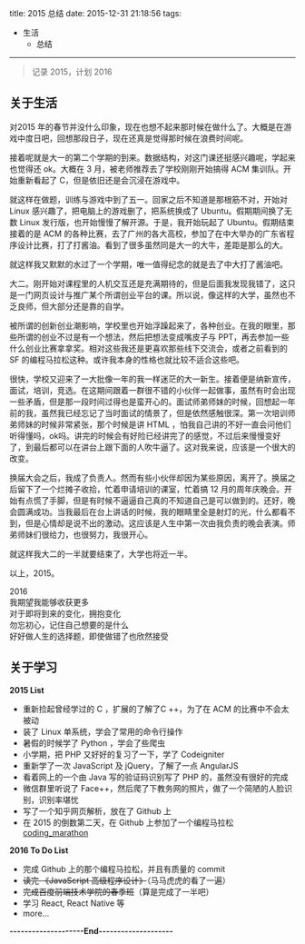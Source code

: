 title: 2015 总结
date: 2015-12-31 21:18:56
tags:
  - 生活
	- 总结
---
> 记录 2015，计划 2016

## 关于生活

对2015 年的春节并没什么印象，现在也想不起来那时候在做什么了。大概是在游戏中度日吧，回想那段日子，现在还真是觉得那时候在浪费时间呢。

接着呢就是大一的第二个学期的到来。数据结构，对这门课还挺感兴趣呢，学起来也觉得还 ok。大概在 3 月，被老师推荐去了学校刚刚开始搞得 ACM 集训队。开始重新看起了 C，但是依旧还是会沉浸在游戏中。

就这样在做题，训练与游戏中到了五一。回家之后不知道是那根筋不对，开始对 Linux 感兴趣了，把电脑上的游戏删了，把系统换成了 Ubuntu。假期期间换了无数 Linux 发行版，也开始慢慢了解开源。于是，我开始玩起了 Ubuntu。假期结束接着的是 ACM 的各种比赛，去了广州的各大高校，参加了在中大举办的广东省程序设计比赛，打了打酱油。看到了很多虽然同是大一的大牛，差距是那么的大。

就这样我又默默的水过了一个学期，唯一值得纪念的就是去了中大打了酱油吧。

大二。刚开始对课程里的人机交互还是充满期待的，但是后面我发现我错了，这只是一门网页设计与推广某个所谓创业平台的课。所以说，像这样的大学，虽然也不乏良师，但大部分还是靠的自学。

<!-- more -->
被所谓的创新创业潮影响，学校里也开始浮躁起来了，各种创业。在我的眼里，那些所谓的创业不过是有一个想法，然后把想法变成嘴皮子与 PPT，再去参加一些什么创业比赛拿拿奖。相对这些我还是更喜欢那些线下交流会，或者之前看到的 SF 的编程马拉松这种。或许我本身的性格也就比较不适合这些吧。

很快，学校又迎来了一大批像一年的我一样迷茫的大一新生。接着便是纳新宣传，面试，培训，竞选。在这期间跟着一群很不错的小伙伴一起做事，虽然有时会出现一些矛盾，但是那一段时间过得也是蛮开心的。面试师弟师妹的时候，回想起一年前的我，虽然我已经忘记了当时面试的情景了，但是依然感触很深。第一次培训师弟师妹的时候非常紧张，那个时候是讲 HTML ，怕我自己讲的不好一直会问他们听得懂吗，ok吗。讲完的时候会有好险已经讲完了的感觉，不过后来慢慢变好了，到最后都可以在讲台上跟下面的人吹牛逼了。这对我来说，应该是一个很大的改变。

换届大会之后，我成了负责人。然而有些小伙伴却因为某些原因，离开了。换届之后留下了一个烂摊子收拾，忙着申请培训的课室，忙着搞 12 月的周年庆晚会。开始有点慌了手脚，但是有时候不逼逼自己真的不知道自己是可以做到的。还好，晚会圆满成功。当我最后在台上讲话的时候，我的眼睛里全是射灯的光，什么都看不到，但是心情却是说不出的激动。这应该是人生中第一次由我负责的晚会表演。师弟师妹们很给力，也很努力，我很开心。

就这样我大二的一半就要结束了，大学也将近一半。

以上，2015。

2016   
我期望我能够收获更多  
对于即将到来的变化，拥抱变化  
勿忘初心，记住自己想要的是什么  
好好做人生的选择题，即使做错了也欣然接受

## 关于学习
**2015 List**
- 重新捡起曾经学过的 C ，扩展的了解了C ++，为了在 ACM 的比赛中不会太被动
- 装了 Linux 单系统，学会了常用的命令行操作
- 暑假的时候学了 Python ，学会了些爬虫
- 小学期，把 PHP 又好好的复习了一下，学了 Codeigniter
- 重新学了一次 JavaScript 及 jQuery，了解了一点 AngularJS
- 看着网上的一个由 Java 写的验证码识别写了 PHP 的，虽然没有很好的完成
- 微信群里听说了 Face++，然后爬了下教务网的照片，做了一个简陋的人脸识别，识别率堪忧
- 写了一个知乎网页解析，放在了 Github 上
- 在 2015 的倒数第二天，在 Github 上参加了一个编程马拉松 [coding_marathon](https://github.com/geekan/coding_marathon/issues/12)

**2016 To Do List**
- 完成 Github 上的那个编程马拉松，并且有质量的 commit
- ~~读完 《JavaScript 高级程序设计》~~（马马虎虎的看了一遍）
- ~~完成百度前端技术学院的春季班~~（算是完成了一半吧）
- 学习 React, React Native 等
- more...

**--------------------End--------------------**
